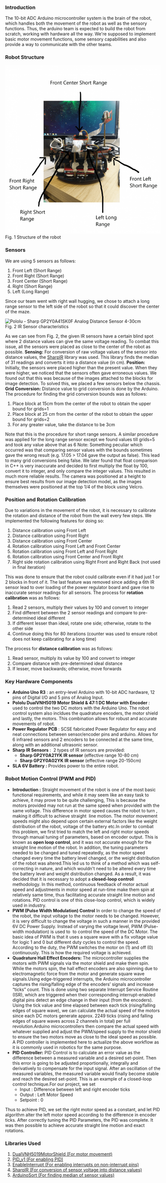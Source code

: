 ### Introduction

The 10-bit ADC Arduino microcontroller system is the brain of the robot, which handles both the movement of the robot as well as the sensory functions. Thus, the arduino team is expected to build the robot from scratch, working with hardware all the way. We're supposed to implement basic motor movement functions, some sensory capabilities and also provide a way to communicate with the other teams.

### Robot Structure

![Sensor Placement](documentation_images/sensors.png) Fig. 1 Structure of the robot

### Sensors

We are using 5 sensors as follows:

1.  Front Left (Short Range)
2.  Front Right (Short Range)
3.  Front Center (Short Range)
4.  Right (Short Range)
5.  Left (Long Range)

Since our team went with right wall hugging, we chose to attach a long range sensor to the left side of the robot so that it could discover the center of the maze.

![Pololu - Sharp GP2Y0A41SK0F Analog Distance Sensor 4-30cm](https://a.pololu-files.com/picture/0J1127.1200.png?ac219e2db208cd49a90d87cdc9beaee8)  
Fig. 2 IR Sensor characteristics

As we can see from Fig. 2, the given IR sensors have a certain blind spot where 2 distance values can give the same voltage reading. To combat this issue, all the sensors were placed as close to the center of the robot as possible. **Sensing:** For conversion of raw voltage values of the sensor into distance values, the [SharpIR](https://github.com/guillaume-rico/SharpIR) library was used. This library finds the median of 31 readings and converts it into a distance value (in cm). **Position:** Initially, the sensors were placed higher than the present value. When they were higher, we noticed that the sensors often gave erroneous values. We found out that this was because of the images attached to the blocks for image detection. To solved this, we placed a few sensors below the chassis. **Grid Conversion:** Distance value to grid conversion is done by the Arduino. The procedure for finding the grid conversion bounds was as follows:

1.  Place block at 15cm from the center of the robot to obtain the upper bound for grids=1
2.  Place block at 25 cm from the center of the robot to obtain the upper bound for grids=2
3.  For any greater value, take the distance to be 3cm

Note that this is the procedure for short range sensors. A similar procedure was applied for the long range sensor except we found values till grids=5 and took any value above that as 6 Note: Something peculiar which occurred was that comparing sensor values with the bounds sometimes gave the wrong result (e.g. 17.05 > 17.04 gave the output as false). This lead to many grid conversions being false. We later found that float comparison in C++ is very inaccurate and decided to first multiply the float by 100, convert it to integer, and only compare the integer values. This resulted in much more reliable results. The camera was positioned at a height to ensure best results from our image detection model, as the images themselves were positioned at the top 1/4 of the block using Velcro.

### Position and Rotation Calibration

Due to variations in the movement of the robot, it is necessary to calibrate the rotation and distance of the robot from the wall every few steps. We implemented the following features for doing so:

1.  Distance calibration using Front Left
2.  Distance calibration using Front Right
3.  Distance calibration using Front Center
4.  Rotation calibration using Front Left and Front Center
5.  Rotation calibration using Front Left and Front Right
6.  Rotation calibration using Front Center and Front Right
7.  Right side rotation calibration using Right Front and Right Back (not used in final iteration)

This was done to ensure that the robot could calibrate even if it had just 1 or 2 blocks in front of it. The last feature was removed since adding a 6th IR sensor lead to over loading of the power regulator board and gave rise to inaccurate sensor readings for all sensors. The process for **rotation calibration** was as follows:

1.  Read 2 sensors, multiply their values by 100 and convert to integer
2.  Find different between the 2 sensor readings and compare to pre-determined ideal different
3.  If different lesser than ideal, rotate one side; otherwise, rotate to the other side
4.  Continue doing this for 80 iterations (counter was used to ensure robot does not keep calibrating for a long time)

The process for **distance calibration** was as follows:

1.  Read sensor, multiply its value by 100 and convert to integer
2.  Compare distance with pre-determined ideal distance
3.  If lesser, move backwards; otherwise, move forwards

### Key Hardware Components

- **Arduino Uno R3** : an entry-level Arduino with 10-bit ADC hardware, 12 pins of Digital I/O and 5 pins of Analog Input.
- **Pololu DualVNH5019 Motor Shield & 47:1 DC Motor with Encoder** : used to control the two DC motors with the Arduino Uno. The robot control system also incldues the quadrature encoders, the motor shield and lastly, the motors. This combination allows for robust and accurate movements of robot.
- **Power Regulator PCB** : SCSE fabricated Power Regulator for easy and neat connections between sensor/encoder pins and arduino. Allows for 6 infrared sensors and 2 encoders to be connected at the same time, along with an additional ultrasonic sensor.
- **Sharp IR Sensors** :  2 types of IR sensors are provided:
  - **Sharp GP2Y0A21YK IR sensor** (effective range 10-80 cm)
  - **Sharp GP2Y0A02YK IR sensor** (effective range 20-150cm)
- **SLA 6V Battery :** Provides power to the entire robot.

### Robot Motion Control (PWM and PID)

- **Introduction :** Straight movement of the robot is one of the most basic functional requirements, and while it may seem like an easy task to achieve, it may prove to be quite challenging, This is because the motors provided may not run at the same speed when provided with the same voltage. This difference in motor speed causes the robot to turn , making it difficult to achieve straight  line motion. The motor movement speeds might also depend upon certain external factors like the weight distribution of the robot, voltage of the battery etc.In order to combat this problem, we first tried to match the left and right motor speeds through manual tuning of parameters, based on encoder output. This is known as **open loop control**, and it was not accurate enough for the straight line motion of the robot. In addition, the tuning parameters needed to be changed and tuned repeatedly, as the motor speed changed every time the battery level changed, or the weight distribution of the robot was altered.This led us to think of a method which was self-correcting in nature, and which wouldn't need to be altered every time the battery level and weight distribution changed. As a result, it was decided that it is necessary to adopt a **closed-loop control**l methodology. In this method, continuous feedback of motor actual speed and adjustments in motor speed at run-time make them spin at relatively same time, thus facilitating accurate straight line motion and rotations. PID control is one of this close-loop control, which is widely used in industry.
- **PWM (Pulse Width Modulation) Control** In order to change the speed of the robot, the input voltage to the motor needs to be changed. However, it is very difficult to change the voltage in such a manner in the provided 6V DC Power Supply. Instead of varying the voltage level, PWM (Pulse-width modulation) is used to  to control the speed of the DC Motor. The basic idea of PWM is that it uses a square wave with a fix voltage value for logic 1 and 0 but different duty cycles to control the speed. According to the duty, the PWM switches the motor on (1) and off (0) continuously. This is how the required voltage is achieved.
- **Quadrature Hall Effect Encoders:** The microcontroller supplies the motors with PWM signals via the motor shield and make them spin. While the motors spin, the hall effect encoders are also spinning due to electromagnetic force from the motor and generate square wave signals.Using edge-triggered interrupts, the Arduino microcontroller captures the rising/falling edge of the encoders’ signals and increase “ticks” count. This is done using two separate Interrupt Service Routine (ISR), which are triggered when their corresponding interrupt-enabled digital pins detect an edge change in their input (from the encoders). Using the tick value and time elapsed between each tick (rising/falling edges of square wave), we can calculate the actual speed of the motors since each DC motors generate approx. 2249 ticks (rising and falling edges of square waves across 2 channels in total) per full revolution.Arduino microcontrollers then compare the actual speed with whatever supplied and adjust the PWM/speed supply to the motor shield to ensure the two motors move as close to the ideal speed as possible. A PID controller is implemented here to actualize the above workflow as it is commonly used in robotics for the same purpose.
- **PID Controller:** PID Control is to calculate an error value as the difference between a measured variable and a desired set-point. Then this error is going to be adjusted proportionally, integrally and derivatively to compensate for the input signal. After an oscillation of the measured variables, the measured variable would finally become stable and reach the desired set-point. This is an example of a closed-loop control technique.For our project, we set
  - Input : Difference between left and right encoder ticks
  - Output : Left Motor Speed
  - Setpoint : 0

Thus to achieve PID, we set the right motor speed as a constant, and let PID algorithm alter the left motor speed according to the difference in encoder ticks. After correctly tuning the PID Parameters, the PID was complete. It was then possible to achieve accurate straight line motion and exact rotations.

### Libraries Used

1.  [DualVNH5019MotorShield (For motor movement)](https://github.com/pololu/dual-vnh5019-motor-shield)
2.  [PID_v1 (For enabling PID)](https://github.com/br3ttb/Arduino-PID-Library)
3.  [EnableInterrupt (For enabling interrupts on non-interrupt pins)](https://github.com/GreyGnome/EnableInterrupt)
4.  [SharpIR (For conversion of sensor voltage into distance values)](https://github.com/guillaume-rico/SharpIR)
5.  [ArduinoSort (For finding median of sensor values)](https://github.com/emilv/ArduinoSort)
